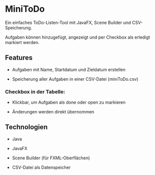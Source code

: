 # MiniToDo

Ein einfaches ToDo-Listen-Tool mit JavaFX, Scene Builder und CSV-Speicherung.

Aufgaben können hinzugefügt, angezeigt und per Checkbox als erledigt markiert werden.

## Features

* Aufgaben mit Name, Startdatum und Zieldatum erstellen

* Speicherung aller Aufgaben in einer CSV-Datei (miniToDo.csv)

### Checkbox in der Tabelle:

* Klickbar, um Aufgaben als done oder open zu markieren

* Änderungen werden direkt übernommen


 ## Technologien

* Java

* JavaFX

* Scene Builder (für FXML-Oberflächen)

* CSV-Datei als Datenspeicher
